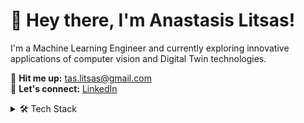 # 👋 Hey there, I'm Anastasis Litsas!

I'm a Machine Learning Engineer and currently exploring innovative applications of computer vision and Digital Twin technologies.


📧 **Hit me up:** [tas.litsas@gmail.com](mailto:tas.litsas@gmail.com)  
🔗 **Let's connect:** [LinkedIn](https://www.linkedin.com/in/anastasislitsas/)  

<details>
  <summary>🛠 Tech Stack</summary>

  - **Programming Languages:** Python, Java, OCaml, Typescript
  - **Database Management:** MySQL, FlinkSQL
  - **Machine Learning Libraries:** NumPy, Pandas, Scikit-learn
  - **Deep Learning Frameworks:** TensorFlow, Keras, PyTorch
  - **Data Visualization Tools:** Tableau, Power BI
  - **DevOps & Cloud:** AWS S3, Docker
  - **Version Control:** GitHub
  - **Other Libraries:** Matplotlib, Cv2, Transformers, Pennylane
  - **Data Engineering:** Apache Flink, Data warehouses, ETL processes
</details>

